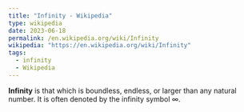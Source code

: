 ```yaml
---
title: "Infinity - Wikipedia"
type: wikipedia
date: 2023-06-18
permalink: /en.wikipedia.org/wiki/Infinity
wikipedia: "https://en.wikipedia.org/wiki/Infinity"
tags:
  - infinity
  - Wikipedia
---
```

**Infinity** is that which is boundless, endless, or larger than any natural number. It is often denoted by the infinity symbol ∞.